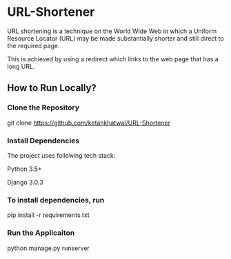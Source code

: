 # URL-Shortener
URL shortening is a technique on the World Wide Web in which a Uniform Resource Locator (URL) may be made substantially shorter and still direct to the required page.

This is achieved by using a redirect which links to the web page that has a long URL.

## How to Run Locally?
### Clone the Repository
git clone https://github.com/ketankhatwal/URL-Shortener
### Install Dependencies
The project uses following tech stack:

Python 3.5+

Django 3.0.3
### To install dependencies, run

pip install -r requirements.txt

### Run the Applicaiton
python manage.py runserver
